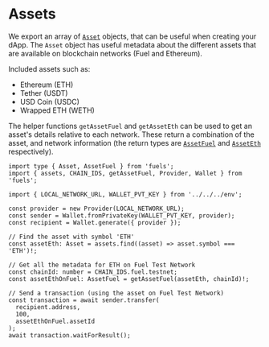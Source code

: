 # Assets

We export an array of [`Asset`](DOCS_API_URL/types/_fuel_ts_account.Asset.html) objects, that can be useful when creating your dApp. The `Asset` object has useful metadata about the different assets that are available on blockchain networks (Fuel and Ethereum).

Included assets such as:

- Ethereum (ETH)
- Tether (USDT)
- USD Coin (USDC)
- Wrapped ETH (WETH)

The helper functions `getAssetFuel` and `getAssetEth` can be used to get an asset's details relative to each network. These return a combination of the asset, and network information (the return types are [`AssetFuel`](DOCS_API_URL/types/_fuel_ts_account.AssetFuel.html) and [`AssetEth`](DOCS_API_URL/types/_fuel_ts_account.AssetEth.html) respectively).

```
import type { Asset, AssetFuel } from 'fuels';
import { assets, CHAIN_IDS, getAssetFuel, Provider, Wallet } from 'fuels';

import { LOCAL_NETWORK_URL, WALLET_PVT_KEY } from '../../../env';

const provider = new Provider(LOCAL_NETWORK_URL);
const sender = Wallet.fromPrivateKey(WALLET_PVT_KEY, provider);
const recipient = Wallet.generate({ provider });

// Find the asset with symbol 'ETH'
const assetEth: Asset = assets.find((asset) => asset.symbol === 'ETH')!;

// Get all the metadata for ETH on Fuel Test Network
const chainId: number = CHAIN_IDS.fuel.testnet;
const assetEthOnFuel: AssetFuel = getAssetFuel(assetEth, chainId)!;

// Send a transaction (using the asset on Fuel Test Network)
const transaction = await sender.transfer(
  recipient.address,
  100,
  assetEthOnFuel.assetId
);
await transaction.waitForResult();
```
